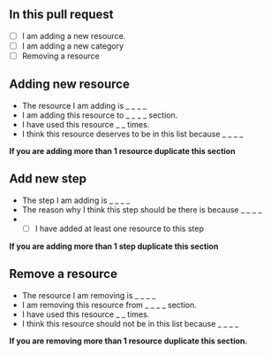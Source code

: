 ## In this pull request
- [ ]  I am adding a new resource.
- [ ]  I am adding a new category
- [ ] Removing a resource

## Adding new resource
* The resource I am adding is _ _ _ _
* I am adding this resource to _ _ _ _ section.
* I have used this resource _ _ times.
* I think this resource deserves to be in this list because _ _ _ _

**If you are adding more than 1 resource duplicate this section**

## Add new step
* The step I am adding is _ _ _ _
* The reason why I think this step should be there is because _ _ _ _
* - [ ] I have added at least one resource to this step 

**If you are adding more than 1 step duplicate this section**

## Remove a resource
* The resource I am removing is _ _ _ _
* I am removing this resource from _ _ _ _ section.
* I have used this resource _ _ times.
* I think this resource should not be in this list because _ _ _ _

**If you are removing more than 1 resource duplicate this section.**
